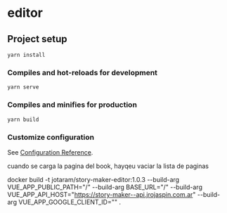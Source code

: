 # editor

## Project setup
```
yarn install
```

### Compiles and hot-reloads for development
```
yarn serve
```

### Compiles and minifies for production
```
yarn build
```

### Customize configuration
See [Configuration Reference](https://cli.vuejs.org/config/).


cuando se carga la pagina del book, hayqeu vaciar la lista de paginas


docker build -t jotaram/story-maker-editor:1.0.3 --build-arg VUE_APP_PUBLIC_PATH="/" --build-arg BASE_URL="/" --build-arg VUE_APP_API_HOST="https://story-maker--api.jrojaspin.com.ar" --build-arg VUE_APP_GOOGLE_CLIENT_ID=""  .


